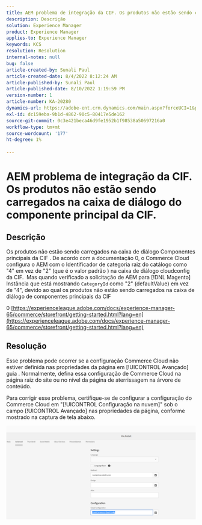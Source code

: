 ```yaml
---
title: AEM problema de integração da CIF. Os produtos não estão sendo carregados na caixa de diálogo do componente principal da CIF.
description: Descrição
solution: Experience Manager
product: Experience Manager
applies-to: Experience Manager
keywords: KCS
resolution: Resolution
internal-notes: null
bug: false
article-created-by: Sunali Paul
article-created-date: 8/4/2022 8:12:24 AM
article-published-by: Sunali Paul
article-published-date: 8/10/2022 1:19:59 PM
version-number: 1
article-number: KA-20280
dynamics-url: https://adobe-ent.crm.dynamics.com/main.aspx?forceUCI=1&pagetype=entityrecord&etn=knowledgearticle&id=b6bf0d28-cd13-ed11-b83d-002248086a27
exl-id: dc159eba-9b1d-4862-90c5-80417e5de162
source-git-commit: 0c3e421beca46d9fe1952b1f98538a50697216a0
workflow-type: tm+mt
source-wordcount: '177'
ht-degree: 1%

---
```


# AEM problema de integração da CIF. Os produtos não estão sendo carregados na caixa de diálogo do componente principal da CIF.

## Descrição

Os produtos não estão sendo carregados na caixa de diálogo Componentes principais da CIF . De acordo com a documentação 0, o Commerce Cloud configura o AEM com o Identificador de categoria raiz do catálogo como &quot;4&quot; em vez de &quot;2&quot; (que é o valor padrão ) na caixa de diálogo cloudconfig da CIF.  Mas quando verificado a solicitação de AEM para [!DNL Magento] Instância que está mostrando `CategoryId` como &quot;2&quot; (defaultValue) em vez de &quot;4&quot;, devido ao qual os produtos não estão sendo carregados na caixa de diálogo de componentes principais da CIF

0 [https://experienceleague.adobe.com/docs/experience-manager-65/commerce/storefront/getting-started.html?lang=en](https://experienceleague.adobe.com/docs/experience-manager-65/commerce/storefront/getting-started.html?lang=en)

## Resolução


Esse problema pode ocorrer se a configuração Commerce Cloud não estiver definida nas propriedades da página em [!UICONTROL Avançado] guia . Normalmente, defina essa configuração de Commerce Cloud na página raiz do site ou no nível da página de aterrissagem na árvore de conteúdo.

Para corrigir esse problema, certifique-se de configurar a configuração do Commerce Cloud em &quot;[!UICONTROL Configuração na nuvem]&quot; sob o campo [!UICONTROL Avançado] nas propriedades da página, conforme mostrado na captura de tela abaixo.

![](assets/35698328-9514-ed11-b83d-002248086a9c.png)
